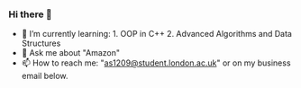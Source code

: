### Hi there 👋

- 🌱 I’m currently learning:
      1. OOP in C++
      2. Advanced Algorithms and Data Structures
- 💬 Ask me about "Amazon"
- 📫 How to reach me: "as1209@student.london.ac.uk" or on my business email below.
